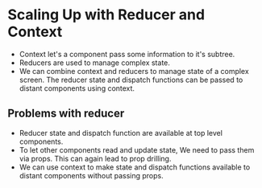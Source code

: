 # Scaling Up with Reducer and Context

- Context let's a component pass some information to it's subtree.
- Reducers are used to manage complex state.
- We can combine context and reducers to manage state of a complex screen. The reducer state and dispatch functions can be passed to distant components using context.


## Problems with reducer

- Reducer state and dispatch function are available at top level components.
- To let other components read and update state, We need to pass them via props. This can again lead to prop drilling.
- We can use context to make state and dispatch functions available to distant components without passing props.
